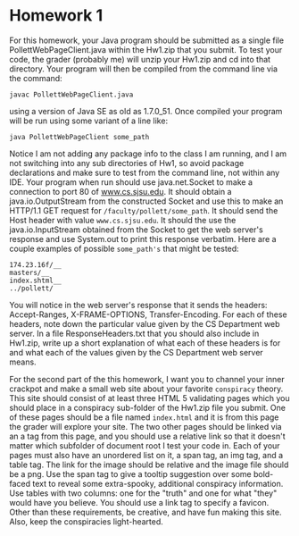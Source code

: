 # Homework 1

For this homework, your Java program should be submitted as a single file PollettWebPageClient.java within the Hw1.zip that you submit. To test your code, the grader (probably me) will unzip your Hw1.zip and cd into that directory. Your program will then be compiled from the command line via the command: 

`javac PollettWebPageClient.java`

using a version of Java SE as old as 1.7.0_51. Once compiled your program will be run using some variant of a line like:

`java PollettWebPageClient some_path`

Notice I am not adding any package info to the class I am running, and I am not switching into any sub directories of Hw1, so avoid package declarations and make sure to test from the command line, not within any IDE. Your program when run should use java.net.Socket to make a connection to port 80 of www.cs.sjsu.edu. It should obtain a java.io.OutputStream from the constructed Socket and use this to make an HTTP/1.1 GET request for `/faculty/pollett/some_path`. It should send the Host header with value `www.cs.sjsu.edu`. It should the use the java.io.InputStream obtained from the Socket to get the web server's response and use System.out to print this response verbatim. Here are a couple examples of possible `some_path's` that might be tested:

```
174.23.16f/__
masters/__
index.shtml__
../pollett/
```

You will notice in the web server's response that it sends the headers: Accept-Ranges, X-FRAME-OPTIONS, Transfer-Encoding. For each of these headers, note down the particular value given by the CS Department web server. In a file ResponseHeaders.txt that you should also include in Hw1.zip, write up a short explanation of what each of these headers is for and what each of the values given by the CS Department web server means.

For the second part of the this homework, I want you to channel your inner crackpot and make a small web site about your favorite `conspiracy` theory. This site should consist of at least three HTML 5 validating pages which you should place in a conspiracy sub-folder of the Hw1.zip file you submit. One of these pages should be a file named `index.html` and it is from this page the grader will explore your site. The two other pages should be linked via an a tag from this page, and you should use a relative link so that it doesn't matter which subfolder of document root I test your code in. Each of your pages must also have an unordered list on it, a span tag, an img tag, and a table tag. The link for the image should be relative and the image file should be a png. Use the span tag to give a tooltip suggestion over some bold-faced text to reveal some extra-spooky, additional conspiracy information. Use tables with two columns: one for the "truth" and one for what "they" would have you believe. You should use a link tag to specify a favicon. Other than these requirements, be creative, and have fun making this site. Also, keep the conspiracies light-hearted.